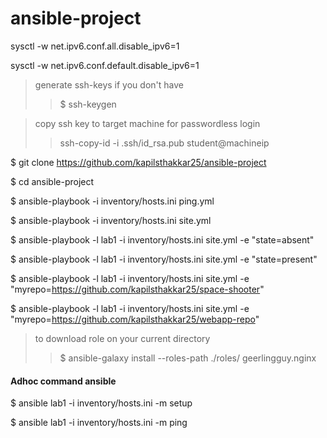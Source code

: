 # ansible-project

sysctl -w net.ipv6.conf.all.disable_ipv6=1

sysctl -w net.ipv6.conf.default.disable_ipv6=1



> generate ssh-keys if you don't have
>> $ ssh-keygen

> copy ssh key to target machine for passwordless login
>> ssh-copy-id -i .ssh/id_rsa.pub student@machineip
  

$ git clone https://github.com/kapilsthakkar25/ansible-project

$ cd ansible-project

$ ansible-playbook -i inventory/hosts.ini ping.yml

$ ansible-playbook -i inventory/hosts.ini site.yml

$  ansible-playbook -l lab1 -i inventory/hosts.ini site.yml -e "state=absent"

$  ansible-playbook -l lab1 -i inventory/hosts.ini site.yml -e "state=present"

$ ansible-playbook -l lab1 -i inventory/hosts.ini site.yml -e "myrepo=https://github.com/kapilsthakkar25/space-shooter"
 
$ ansible-playbook -l lab1 -i inventory/hosts.ini site.yml -e "myrepo=https://github.com/kapilsthakkar25/webapp-repo"

> to download role on your current directory
>> $ ansible-galaxy install --roles-path ./roles/ geerlingguy.nginx


#### Adhoc command ansible
  $ ansible lab1 -i inventory/hosts.ini -m setup
  
  $ ansible lab1 -i inventory/hosts.ini -m ping
